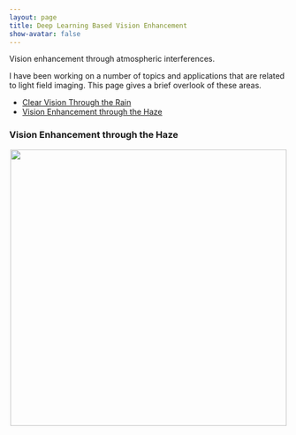 ```yaml
---
layout: page
title: Deep Learning Based Vision Enhancement
show-avatar: false
---
```


Vision enhancement through atmospheric interferences.

I have been working on a number of topics and applications that are related to light field imaging. This page gives a brief overlook of these areas.

- [Clear Vision Through the Rain](#rain)  
- [Vision Enhancement through the Haze](#haze)       

### <a name="rain"></a> Vision Enhancement through the Haze
 


<p align="center">
<img src="https://hotndy.github.io/projects/LFCS/opticalDiagram.jpg" width="500px"/>
</p>
